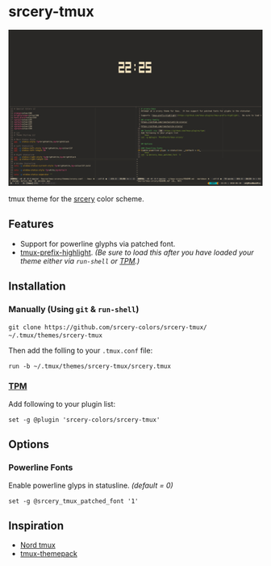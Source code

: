 # srcery-tmux

![tmux-srcery screenshot](assets/screenshot.png)

tmux theme for the [srcery](https://github.com/srcery-colors/) color scheme.


## Features
* Support for powerline glyphs via patched font.
* [tmux-prefix-highlight](https://github.com/tmux-plugins/tmux-prefix-highlight).  _(Be sure to load this after you have loaded your theme either via `run-shell` or [TPM](https://github.com/tmux-plugins/tpm).)_

## Installation
### Manually (Using `git` & `run-shell`)
```shell
git clone https://github.com/srcery-colors/srcery-tmux/ ~/.tmux/themes/srcery-tmux
```
Then add the folling to your `.tmux.conf` file:
```tmux
run -b ~/.tmux/themes/srcery-tmux/srcery.tmux
```
### [TPM](https://github.com/tmux-plugins/tpm)
Add following to your plugin list:
```tmux
set -g @plugin 'srcery-colors/srcery-tmux'
```

## Options

### Powerline Fonts
Enable powerline glyps in statusline. _(default = 0)_
```tmux
set -g @srcery_tmux_patched_font '1'
```

## Inspiration
* [Nord tmux](https://github.com/arcticicestudio/nord-tmux)
* [tmux-themepack](https://github.com/jimeh/tmux-themepack)
